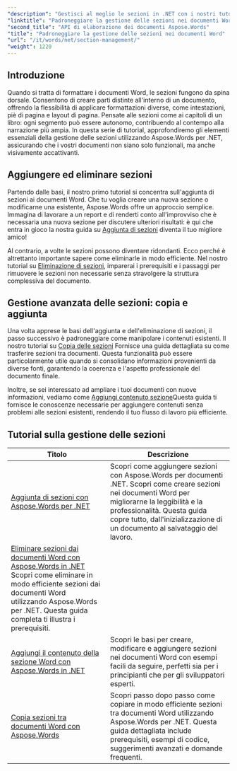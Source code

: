 ```yaml
---
"description": "Gestisci al meglio le sezioni in .NET con i nostri tutorial su Aspose.Words. Impara ad aggiungere, eliminare, copiare e aggiungere sezioni senza problemi nei documenti Word."
"linktitle": "Padroneggiare la gestione delle sezioni nei documenti Word"
"second_title": "API di elaborazione dei documenti Aspose.Words"
"title": "Padroneggiare la gestione delle sezioni nei documenti Word"
"url": "/it/words/net/section-management/"
"weight": 1220
---
```


## Introduzione

Quando si tratta di formattare i documenti Word, le sezioni fungono da spina dorsale. Consentono di creare parti distinte all'interno di un documento, offrendo la flessibilità di applicare formattazioni diverse, come intestazioni, piè di pagina e layout di pagina. Pensate alle sezioni come ai capitoli di un libro: ogni segmento può essere autonomo, contribuendo al contempo alla narrazione più ampia. In questa serie di tutorial, approfondiremo gli elementi essenziali della gestione delle sezioni utilizzando Aspose.Words per .NET, assicurando che i vostri documenti non siano solo funzionali, ma anche visivamente accattivanti.

## Aggiungere ed eliminare sezioni

Partendo dalle basi, il nostro primo tutorial si concentra sull'aggiunta di sezioni ai documenti Word. Che tu voglia creare una nuova sezione o modificarne una esistente, Aspose.Words offre un approccio semplice. Immagina di lavorare a un report e di renderti conto all'improvviso che è necessaria una nuova sezione per discutere ulteriori risultati: è qui che entra in gioco la nostra guida su [Aggiunta di sezioni](./adding-sections/) diventa il tuo migliore amico! 

Al contrario, a volte le sezioni possono diventare ridondanti. Ecco perché è altrettanto importante sapere come eliminarle in modo efficiente. Nel nostro tutorial su [Eliminazione di sezioni](./delete-sections-word-document/), imparerai i prerequisiti e i passaggi per rimuovere le sezioni non necessarie senza stravolgere la struttura complessiva del documento. 

## Gestione avanzata delle sezioni: copia e aggiunta

Una volta apprese le basi dell'aggiunta e dell'eliminazione di sezioni, il passo successivo è padroneggiare come manipolare i contenuti esistenti. Il nostro tutorial su [Copia delle sezioni](./copy-sections-word-documents/) Fornisce una guida dettagliata su come trasferire sezioni tra documenti. Questa funzionalità può essere particolarmente utile quando si consolidano informazioni provenienti da diverse fonti, garantendo la coerenza e l'aspetto professionale del documento finale. 

Inoltre, se sei interessato ad ampliare i tuoi documenti con nuove informazioni, vediamo come [Aggiungi contenuto sezione](./append-section-word-content/)Questa guida ti fornisce le conoscenze necessarie per aggiungere contenuti senza problemi alle sezioni esistenti, rendendo il tuo flusso di lavoro più efficiente.

 ## Tutorial sulla gestione delle sezioni
| Titolo | Descrizione |
| --- | --- |
| [Aggiunta di sezioni con Aspose.Words per .NET](./adding-sections/) | Scopri come aggiungere sezioni con Aspose.Words per documenti .NET. Scopri come creare sezioni nei documenti Word per migliorarne la leggibilità e la professionalità. Questa guida copre tutto, dall'inizializzazione di un documento al salvataggio del lavoro. |
| [Eliminare sezioni dai documenti Word con Aspose.Words in .NET](./delete-sections-word-document/) Scopri come eliminare in modo efficiente sezioni dai documenti Word utilizzando Aspose.Words per .NET. Questa guida completa ti illustra i prerequisiti. |
| [Aggiungi il contenuto della sezione Word con Aspose.Words in .NET](./append-section-word-content/) | Scopri le basi per creare, modificare e aggiungere sezioni nei documenti Word con esempi facili da seguire, perfetti sia per i principianti che per gli sviluppatori esperti. |
| [Copia sezioni tra documenti Word con Aspose.Words](./copy-sections-word-documents/) | Scopri passo dopo passo come copiare in modo efficiente sezioni tra documenti Word utilizzando Aspose.Words per .NET. Questa guida dettagliata include prerequisiti, esempi di codice, suggerimenti avanzati e domande frequenti. |